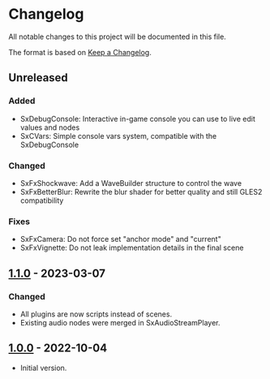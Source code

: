 # Changelog

All notable changes to this project will be documented in this file.

The format is based on [Keep a Changelog](https://keepachangelog.com/en/1.0.0/).

## Unreleased

### Added

- SxDebugConsole: Interactive in-game console you can use to live edit values and nodes
- SxCVars: Simple console vars system, compatible with the SxDebugConsole

### Changed

- SxFxShockwave: Add a WaveBuilder structure to control the wave
- SxFxBetterBlur: Rewrite the blur shader for better quality and still GLES2 compatibility

### Fixes

- SxFxCamera: Do not force set "anchor mode" and "current"
- SxFxVignette: Do not leak implementation details in the final scene

## [1.1.0] - 2023-03-07

### Changed

- All plugins are now scripts instead of scenes.
- Existing audio nodes were merged in SxAudioStreamPlayer.

## [1.0.0] - 2022-10-04

- Initial version.

[1.1.0]: https://github.com/Srynetix/sxgd/releases/tag/1.1.0
[1.0.0]: https://github.com/Srynetix/sxgd/commit/808c85b66379fd9da1454820063f432d6b364515